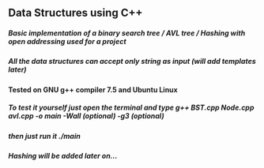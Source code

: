 ## Data Structures using C++
##### Basic implementation of a binary search tree / AVL tree / Hashing with open addressing used for a project
##### All the data structures can accept only string as input (will add templates later) 
####  Tested on GNU g++ compiler 7.5 and Ubuntu Linux 
##### To test it yourself just open the terminal and type g++ BST.cpp Node.cpp avl.cpp -o main -Wall (optional) -g3 (optional)
##### then just run it ./main


##### Hashing will be added later on...
